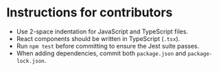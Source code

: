 # Instructions for contributors

- Use 2-space indentation for JavaScript and TypeScript files.
- React components should be written in TypeScript (`.tsx`).
- Run `npm test` before committing to ensure the Jest suite passes.
- When adding dependencies, commit both `package.json` and `package-lock.json`.
